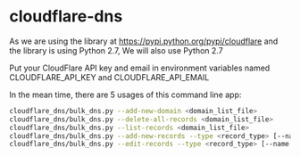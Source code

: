 # cloudflare-dns

As we are using the library at https://pypi.python.org/pypi/cloudflare and the library is using Python 2.7,
We will also use Python 2.7

Put your CloudFlare API key and email in environment variables named CLOUDFLARE_API_KEY and CLOUDFLARE_API_EMAIL

In the mean time, there are 5 usages of this command line app:

```bash
cloudflare_dns/bulk_dns.py --add-new-domain <domain_list_file>
cloudflare_dns/bulk_dns.py --delete-all-records <domain_list_file>
cloudflare_dns/bulk_dns.py --list-records <domain_list_file>
cloudflare_dns/bulk_dns.py --add-new-records --type <record_type> [--name <record_name>] --content <record_content> <domain_list_file>
cloudflare_dns/bulk_dns.py --edit-records --type <record_type> [--name <record_name>] [--old-content <old_content>] --new-content <new_content> <domain_list_file>
```
